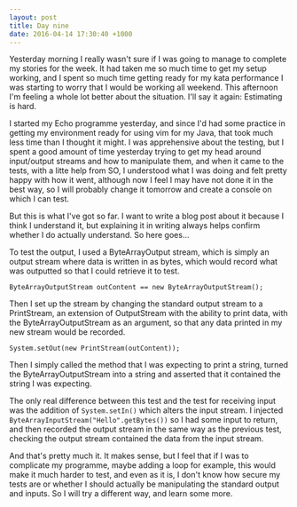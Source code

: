 ```yaml
---
layout: post
title: Day nine
date: 2016-04-14 17:30:40 +1000
---
```


Yesterday morning I really wasn't sure if I was going to manage to complete my stories for the week.  It had taken me so much time to get my setup working, and I spent so much time getting ready for my kata performance I was starting to worry that I would be working all weekend.  This afternoon I'm feeling a whole lot better about the situation.  I'll say it again:  Estimating is hard.

I started my Echo programme yesterday, and since I'd had some practice in getting my environment ready for using vim for my Java, that took much less time than I thought it might.  I was apprehensive about the testing, but I spent a good amount of time yesterday trying to get my head around input/output streams and how to manipulate them, and when it came to the tests, with a litte help from SO, I understood what I was doing and felt pretty happy with how it went, although now I feel I may have not done it in the best way, so I will probably change it tomorrow and create a console on which I can test.

But this is what I've got so far.  I want to write a blog post about it because I think I understand it, but explaining it in writing always helps confirm whether I do actually understand. So here goes...

To test the output, I used a ByteArrayOutput stream, which is simply an output stream where data is written in as bytes, which would record what was outputted so that I could retrieve it to test.
```
ByteArrayOutputStream outContent == new ByteArrayOutputStream();
```

Then I set up the stream by changing the standard output stream to a PrintStream, an extension of OutputStream with the ability to print data, with the ByteArrayOutputStream as an argument, so that any data printed in my new stream would be recorded.

```
System.setOut(new PrintStream(outContent));
```

Then I simply called the method that I was expecting to print a string, turned the ByteArrayOutputStream into a string and asserted that it contained the string I was expecting.

The only real difference between this test and the test for receiving input was the addition of ```System.setIn()``` which alters the input stream.  I injected ```ByteArrayInputStream("Hello".getBytes())``` so I had some input to return, and then recorded the output stream in the same way as the previous test, checking the output stream contained the data from the input stream.

And that's pretty much it.  It makes sense, but I feel that if I was to complicate my programme, maybe adding a loop for example, this would make it much harder to test, and even as it is, I don't know how secure my tests are or whether I should actually be manipulating the standard output and inputs.  So I will try a different way, and learn some more.
